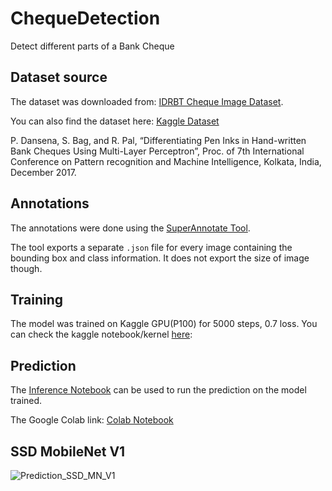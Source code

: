 # ChequeDetection
Detect different parts of a Bank Cheque
## Dataset source
The dataset was downloaded from: [IDRBT Cheque Image Dataset](https://www.idrbt.ac.in//icid.html).

You can also find the dataset here: [Kaggle Dataset](https://www.kaggle.com/pranav10000/chequedetection)

P. Dansena, S. Bag, and R. Pal, “Differentiating Pen Inks in Hand-written Bank Cheques Using Multi-Layer Perceptron”, Proc. of 7th International Conference on Pattern recognition and Machine Intelligence, Kolkata, India, December 2017.
## Annotations
The annotations were done using the [SuperAnnotate Tool](https://superannotate.com/).

The tool exports a separate `.json` file for every image containing the bounding box and class information. It does not export the size of image though.
## Training

The model was trained on Kaggle GPU(P100) for 5000 steps, 0.7 loss. You can check the kaggle notebook/kernel [here](https://www.kaggle.com/pranav10000/cheque-detection): 

## Prediction
The [Inference Notebook](https://github.com/pranavmp-10-000/ChequeDetection/blob/main/ChequeDetection_Inference_tf2.ipynb) can be used to run the prediction on the model trained.

The Google Colab link: [Colab Notebook](https://colab.research.google.com/drive/16REjj0e_ncVeWPPzlDU8GJPDicWq9o2R?usp=sharing)

## SSD MobileNet V1 
![Prediction_SSD_MN_V1](https://github.com/pranavmp-10-000/ChequeDetection/blob/main/prediction.png?raw=true)
